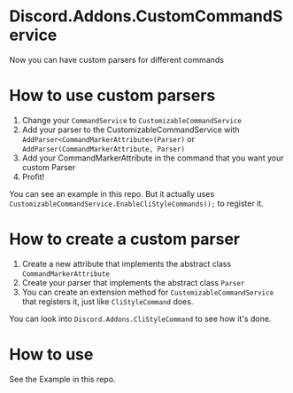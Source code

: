 # Discord.Addons.CustomCommandService
Now you can have custom parsers for different commands

# How to use custom parsers
1) Change your `CommandService` to `CustomizableCommandService`
2) Add your parser to the CustomizableCommandService with `AddParser<CommandMarkerAttribute>(Parser)` or `AddParser(CommandMarkerAttribute, Parser)`
3) Add your CommandMarkerAttribute in the command that you want your custom Parser
4) Profit!

You can see an example in this repo. But it actually uses `CustomizableCommandService.EnableCliStyleCommands();` to register it.

# How to create a custom parser
1) Create a new attribute that implements the abstract class `CommandMarkerAttribute`
2) Create your parser that implements the abstract class `Parser`
3) You can create an extension method for `CustomizableCommandService` that registers it, just like `CliStyleCommand` does.

You can look into `Discord.Addons.CliStyleCommand` to see how it's done.

# How to use
See the Example in this repo.